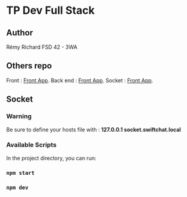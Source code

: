 
# TP Dev Full Stack 

## Author
Rémy Richard
FSD 42 - 3WA

## Others repo

Front : [Front App](https://github.com/Erym974/live-messenger-front).
Back end : [Front App](https://github.com/Erym974/live-messenger-back).
Socket : [Front App](https://github.com/Erym974/live-messenger-server).

## Socket

### Warning
Be sure to define your hosts file with :
**127.0.0.1 socket.swiftchat.local**

### Available Scripts

In the project directory, you can run:

### `npm start`
### `npm dev`
